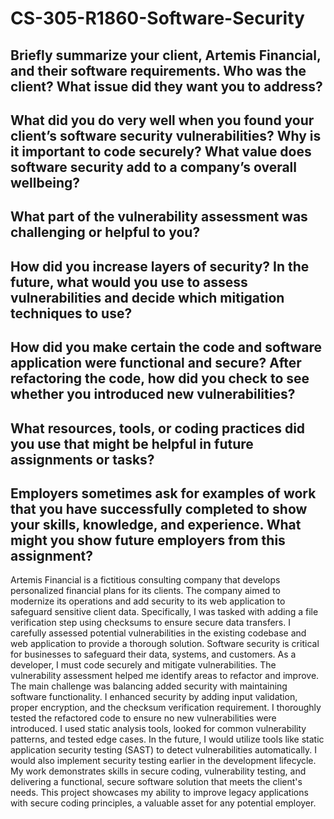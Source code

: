 # CS-305-R1860-Software-Security

## Briefly summarize your client, Artemis Financial, and their software requirements. Who was the client? What issue did they want you to address?
## What did you do very well when you found your client’s software security vulnerabilities? Why is it important to code securely? What value does software security add to a company’s overall wellbeing?
## What part of the vulnerability assessment was challenging or helpful to you?
## How did you increase layers of security? In the future, what would you use to assess vulnerabilities and decide which mitigation techniques to use?
## How did you make certain the code and software application were functional and secure? After refactoring the code, how did you check to see whether you introduced new vulnerabilities?
## What resources, tools, or coding practices did you use that might be helpful in future assignments or tasks?
## Employers sometimes ask for examples of work that you have successfully completed to show your skills, knowledge, and experience. What might you show future employers from this assignment?

Artemis Financial is a fictitious consulting company that develops personalized financial plans for its clients. The company aimed to modernize its operations and add security to its web application to safeguard sensitive client data. Specifically, I was tasked with adding a file verification step using checksums to ensure secure data transfers. I carefully assessed potential vulnerabilities in the existing codebase and web application to provide a thorough solution. Software security is critical for businesses to safeguard their data, systems, and customers. As a developer, I must code securely and mitigate vulnerabilities. The vulnerability assessment helped me identify areas to refactor and improve. The main challenge was balancing added security with maintaining software functionality. I enhanced security by adding input validation, proper encryption, and the checksum verification requirement. I thoroughly tested the refactored code to ensure no new vulnerabilities were introduced. I used static analysis tools, looked for common vulnerability patterns, and tested edge cases. In the future, I would utilize tools like static application security testing (SAST) to detect vulnerabilities automatically. I would also implement security testing earlier in the development lifecycle. My work demonstrates skills in secure coding, vulnerability testing, and delivering a functional, secure software solution that meets the client's needs. This project showcases my ability to improve legacy applications with secure coding principles, a valuable asset for any potential employer.
